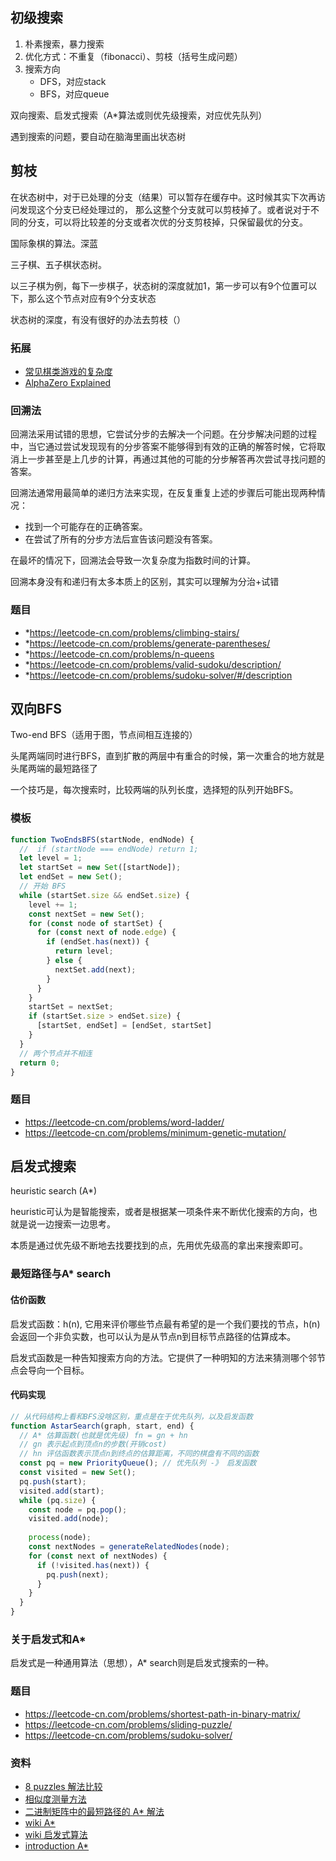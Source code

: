 ## 初级搜索

1. 朴素搜索，暴力搜索
2. 优化方式：不重复（fibonacci）、剪枝（括号生成问题）
3. 搜索方向
   * DFS，对应stack
   * BFS，对应queue

双向搜索、启发式搜索（A*算法或则优先级搜索，对应优先队列）


遇到搜索的问题，要自动在脑海里画出状态树

## 剪枝

在状态树中，对于已处理的分支（结果）可以暂存在缓存中。这时候其实下次再访问发现这个分支已经处理过的，
那么这整个分支就可以剪枝掉了。或者说对于不同的分支，可以将比较差的分支或者次优的分支剪枝掉，只保留最优的分支。

国际象棋的算法。深蓝

三子棋、五子棋状态树。

以三子棋为例，每下一步棋子，状态树的深度就加1，第一步可以有9个位置可以下，那么这个节点对应有9个分支状态

状态树的深度，有没有很好的办法去剪枝（）

### 拓展

* [常见棋类游戏的复杂度](https://en.wikipedia.org/wiki/Game_complexity)
* [AlphaZero Explained](https://nikcheerla.github.io/deeplearningschool/2018/01/01/AlphaZero-Explained/)

### 回溯法

回溯法采用试错的思想，它尝试分步的去解决一个问题。在分步解决问题的过程中，当它通过尝试发现现有的分步答案不能够得到有效的正确的解答时候，它将取消上一步甚至是上几步的计算，再通过其他的可能的分步解答再次尝试寻找问题的答案。

回溯法通常用最简单的递归方法来实现，在反复重复上述的步骤后可能出现两种情况：

* 找到一个可能存在的正确答案。
* 在尝试了所有的分步方法后宣告该问题没有答案。

在最坏的情况下，回溯法会导致一次复杂度为指数时间的计算。

回溯本身没有和递归有太多本质上的区别，其实可以理解为分治+试错

### 题目
* *https://leetcode-cn.com/problems/climbing-stairs/
* *https://leetcode-cn.com/problems/generate-parentheses/
* *https://leetcode-cn.com/problems/n-queens
* *https://leetcode-cn.com/problems/valid-sudoku/description/
* *https://leetcode-cn.com/problems/sudoku-solver/#/description


## 双向BFS

Two-end BFS（适用于图，节点间相互连接的）

头尾两端同时进行BFS，直到扩散的两层中有重合的时候，第一次重合的地方就是头尾两端的最短路径了

一个技巧是，每次搜索时，比较两端的队列长度，选择短的队列开始BFS。

### 模板
```js
function TwoEndsBFS(startNode, endNode) {
  //  if (startNode === endNode) return 1;
  let level = 1;
  let startSet = new Set([startNode]);
  let endSet = new Set();
  // 开始 BFS
  while (startSet.size && endSet.size) {
    level += 1;
    const nextSet = new Set();
    for (const node of startSet) {
      for (const next of node.edge) {
        if (endSet.has(next)) {
          return level;
        } else {
          nextSet.add(next);
        }
      }
    }
    startSet = nextSet;
    if (startSet.size > endSet.size) {
      [startSet, endSet] = [endSet, startSet]
    }
  }
  // 两个节点并不相连
  return 0;
}
```

### 题目

* https://leetcode-cn.com/problems/word-ladder/
* https://leetcode-cn.com/problems/minimum-genetic-mutation/

## 启发式搜索

heuristic search (A*)

heuristic可认为是智能搜索，或者是根据某一项条件来不断优化搜索的方向，也就是说一边搜索一边思考。

本质是通过优先级不断地去找要找到的点，先用优先级高的拿出来搜索即可。

### 最短路径与A* search
#### 估价函数

启发式函数：h(n), 它用来评价哪些节点最有希望的是一个我们要找的节点，h(n)会返回一个非负实数，也可以认为是从节点n到目标节点路径的估算成本。

启发式函数是一种告知搜索方向的方法。它提供了一种明知的方法来猜测哪个邻节点会导向一个目标。

#### 代码实现

```js
// 从代码结构上看和BFS没啥区别，重点是在于优先队列，以及启发函数
function AstarSearch(graph, start, end) {
  // A* 估算函数(也就是优先级) fn = gn + hn
  // gn 表示起点到顶点n的步数(开销cost)
  // hn 评估函数表示顶点n到终点的估算距离，不同的棋盘有不同的函数
  const pq = new PriorityQueue(); // 优先队列 -》 启发函数
  const visited = new Set();
  pq.push(start);
  visited.add(start);
  while (pq.size) {
    const node = pq.pop();
    visited.add(node);
    
    process(node);
    const nextNodes = generateRelatedNodes(node);
    for (const next of nextNodes) {
      if (!visited.has(next)) {
        pq.push(next);
      }
    }
  }
}
```

### 关于启发式和A*

启发式是一种通用算法（思想），A* search则是启发式搜索的一种。

### 题目

* https://leetcode-cn.com/problems/shortest-path-in-binary-matrix/
* https://leetcode-cn.com/problems/sliding-puzzle/
* https://leetcode-cn.com/problems/sudoku-solver/

### 资料

* [8 puzzles 解法比较](https://zxi.mytechroad.com/blog/searching/8-puzzles-bidirectional-astar-vs-bidirectional-bfs/)
* [相似度测量方法](https://dataaspirant.com/five-most-popular-similarity-measures-implementation-in-python/)
* [二进制矩阵中的最短路径的 A* 解法](https://leetcode.com/problems/shortest-path-in-binary-matrix/discuss/313347/A*-search-in-Python)
* [wiki A*](https://en.wikipedia.org/wiki/A*_search_algorithm)
* [wiki 启发式算法](https://zh.wikipedia.org/wiki/%E5%90%AF%E5%8F%91%E5%BC%8F%E7%AE%97%E6%B3%95)
* [introduction A*](https://www.redblobgames.com/pathfinding/a-star/introduction.html)
